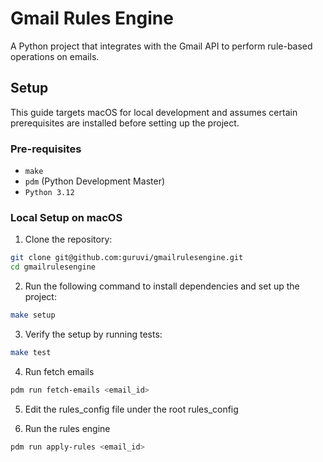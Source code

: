 # Gmail Rules Engine

A Python project that integrates with the Gmail API to perform rule-based operations on emails.

## Setup

This guide targets macOS for local development and assumes certain prerequisites are installed before setting up the project.

### Pre-requisites
- `make`
- `pdm` (Python Development Master)
- `Python 3.12`

### Local Setup on macOS

1. Clone the repository:
```bash
git clone git@github.com:guruvi/gmailrulesengine.git
cd gmailrulesengine
```

2. Run the following command to install dependencies and set up the project:
```bash
make setup
```

3. Verify the setup by running tests:
```bash
make test
```

4. Run fetch emails
```bash
pdm run fetch-emails <email_id>
```

5. Edit the rules_config file under the root rules_config

6. Run the rules engine
```bash
pdm run apply-rules <email_id>
```
